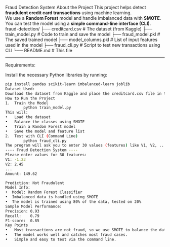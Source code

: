 Fraud Detection System
About the Project
This project helps detect **fraudulent credit card transactions** using machine learning.  
We use a **Random Forest** model and handle imbalanced data with **SMOTE**.  
You can test the model using a **simple command-line interface (CLI)**.
fraud-detection/
├── creditcard.csv # The dataset (from Kaggle)
├── train_model.py # Code to train and save the model
├── fraud_model.pkl # The saved trained model
├── model_columns.pkl # List of input features used in the model
├── fraud_cli.py # Script to test new transactions using CLI
└── README.md # This file

---
Requirements:

Install the necessary Python libraries by running:

```bash
pip install pandas scikit-learn imbalanced-learn joblib
Dataset Used:
Download the dataset from Kaggle and place the creditcard.csv file in the project folder.
How to Run the Project
1.	Train the Model
        python train_model.py
This will:
•	Load the dataset
•	Balance the classes using SMOTE
•	Train a Random Forest model
•	Save the model and feature list
2.	Test with CLI (Command Line)
        python fraud_cli.py
The program will ask you to enter 30 values (features) like V1, V2, ..., Amount. After you enter all the values, it will tell you whether the transaction is Fraudulent or Not Fraudulent.
---- Fraud Detection System ----
Please enter values for 30 features:
V1: -1.23
V2: 2.45
...
Amount: 149.62

Prediction: Not Fraudulent
Model Info:
•  Model: Random Forest Classifier
•  Imbalanced data is handled using SMOTE
•  The model is trained using 80% of the data, tested on 20%
Sample Model Performance:
Precision: 0.93
Recall:    0.79
F1-score:  0.85
Key Points
•	Most transactions are not fraud, so we use SMOTE to balance the data.
•	The model works well and catches most fraud cases.
•	Simple and easy to test via the command line.

